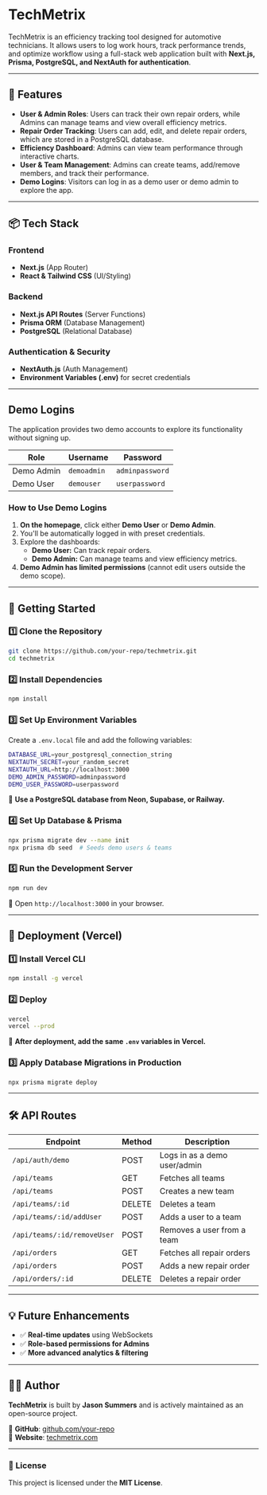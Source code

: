 # TechMetrix

TechMetrix is an efficiency tracking tool designed for automotive technicians. It allows users to log work hours, track performance trends, and optimize workflow using a full-stack web application built with **Next.js, Prisma, PostgreSQL, and NextAuth for authentication**.

---

## 🚀 Features

- **User & Admin Roles**: Users can track their own repair orders, while Admins can manage teams and view overall efficiency metrics.
- **Repair Order Tracking**: Users can add, edit, and delete repair orders, which are stored in a PostgreSQL database.
- **Efficiency Dashboard**: Admins can view team performance through interactive charts.
- **User & Team Management**: Admins can create teams, add/remove members, and track their performance.
- **Demo Logins**: Visitors can log in as a demo user or demo admin to explore the app.

---

## 📦 Tech Stack

### **Frontend**

- **Next.js** (App Router)
- **React & Tailwind CSS** (UI/Styling)

### **Backend**

- **Next.js API Routes** (Server Functions)
- **Prisma ORM** (Database Management)
- **PostgreSQL** (Relational Database)

### **Authentication & Security**

- **NextAuth.js** (Auth Management)
- **Environment Variables (.env)** for secret credentials

---

## Demo Logins

The application provides two demo accounts to explore its functionality without signing up.

| Role       | Username    | Password        |
| ---------- | ----------- | --------------- |
| Demo Admin | `demoadmin` | `adminpassword` |
| Demo User  | `demouser`  | `userpassword`  |

### **How to Use Demo Logins**

1. **On the homepage**, click either **Demo User** or **Demo Admin**.
2. You'll be automatically logged in with preset credentials.
3. Explore the dashboards:
   - **Demo User:** Can track repair orders.
   - **Demo Admin:** Can manage teams and view efficiency metrics.
4. **Demo Admin has limited permissions** (cannot edit users outside the demo scope).

---

## 🚀 Getting Started

### **1️⃣ Clone the Repository**

```sh
git clone https://github.com/your-repo/techmetrix.git
cd techmetrix
```

### **2️⃣ Install Dependencies**

```sh
npm install
```

### **3️⃣ Set Up Environment Variables**

Create a `.env.local` file and add the following variables:

```sh
DATABASE_URL=your_postgresql_connection_string
NEXTAUTH_SECRET=your_random_secret
NEXTAUTH_URL=http://localhost:3000
DEMO_ADMIN_PASSWORD=adminpassword
DEMO_USER_PASSWORD=userpassword
```

🔹 **Use a PostgreSQL database from Neon, Supabase, or Railway.**

### **4️⃣ Set Up Database & Prisma**

```sh
npx prisma migrate dev --name init
npx prisma db seed  # Seeds demo users & teams
```

### **5️⃣ Run the Development Server**

```sh
npm run dev
```

📌 Open `http://localhost:3000` in your browser.

---

## 🚀 Deployment (Vercel)

### **1️⃣ Install Vercel CLI**

```sh
npm install -g vercel
```

### **2️⃣ Deploy**

```sh
vercel
vercel --prod
```

🔹 **After deployment, add the same `.env` variables in Vercel.**

### **3️⃣ Apply Database Migrations in Production**

```sh
npx prisma migrate deploy
```

---

## 🛠️ API Routes

| Endpoint                    | Method | Description                  |
| --------------------------- | ------ | ---------------------------- |
| `/api/auth/demo`            | POST   | Logs in as a demo user/admin |
| `/api/teams`                | GET    | Fetches all teams            |
| `/api/teams`                | POST   | Creates a new team           |
| `/api/teams/:id`            | DELETE | Deletes a team               |
| `/api/teams/:id/addUser`    | POST   | Adds a user to a team        |
| `/api/teams/:id/removeUser` | POST   | Removes a user from a team   |
| `/api/orders`               | GET    | Fetches all repair orders    |
| `/api/orders`               | POST   | Adds a new repair order      |
| `/api/orders/:id`           | DELETE | Deletes a repair order       |

---

## 💡 Future Enhancements

- ✅ **Real-time updates** using WebSockets
- ✅ **Role-based permissions for Admins**
- ✅ **More advanced analytics & filtering**

---

## 👨‍💻 Author

**TechMetrix** is built by **Jason Summers** and is actively maintained as an open-source project.

📌 **GitHub**: [github.com/your-repo](https://github.com/your-repo)  
📌 **Website**: [techmetrix.com](https://techmetrix.com)

---

### **📜 License**

This project is licensed under the **MIT License**.
